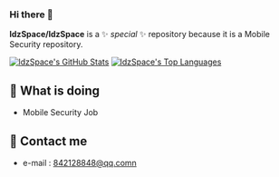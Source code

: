 ### Hi there 👋


**ldzSpace/ldzSpace** is a ✨ _special_ ✨ repository because it is a Mobile Security repository.

[![ldzSpace's GitHub Stats](https://github-readme-stats.vercel.app/api?username=ldzSpace&count_private=true&show_icons=true&line_height=40)](https://github.com/ldzSpace)
[![ldzSpace's Top Languages](https://github-readme-stats.vercel.app/api/top-langs/?username=ldzSpace&show_icons=true&line_width=60)](https://github.com/ldzSpace)

## 🔭 What is doing

 * Mobile Security Job


## 🌱 Contact me

 - e-mail  : [842128848@qq.comn](842128848@qq.com)



